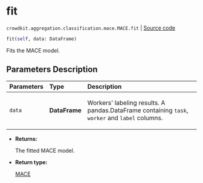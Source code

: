 # fit
`crowdkit.aggregation.classification.mace.MACE.fit` | [Source code](https://github.com/Toloka/crowd-kit/blob/v1.1.0.rc2/crowdkit/aggregation/classification/mace.py#L145)

```python
fit(self, data: DataFrame)
```

Fits the MACE model.

## Parameters Description

| Parameters | Type | Description |
| :----------| :----| :-----------|
`data`|**DataFrame**|<p>Workers&#x27; labeling results. A pandas.DataFrame containing `task`, `worker` and `label` columns.</p>

* **Returns:**

  The fitted MACE model.

* **Return type:**

  [MACE](crowdkit.aggregation.classification.mace.MACE.md)
